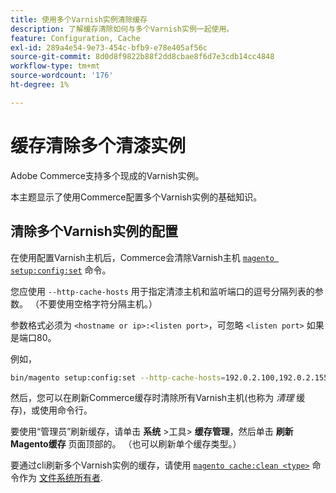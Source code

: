 ```yaml
---
title: 使用多个Varnish实例清除缓存
description: 了解缓存清除如何与多个Varnish实例一起使用。
feature: Configuration, Cache
exl-id: 289a4e54-9e73-454c-bfb9-e78e405af56c
source-git-commit: 8d0d8f9822b88f2dd8cbae8f6d7e3cdb14cc4848
workflow-type: tm+mt
source-wordcount: '176'
ht-degree: 1%

---
```


# 缓存清除多个清漆实例

Adobe Commerce支持多个现成的Varnish实例。

本主题显示了使用Commerce配置多个Varnish实例的基础知识。

## 清除多个Varnish实例的配置

在使用配置Varnish主机后，Commerce会清除Varnish主机 [`magento setup:config:set`](../../installation/tutorials/deployment.md) 命令。

您应使用 `--http-cache-hosts` 用于指定清漆主机和监听端口的逗号分隔列表的参数。 （不要使用空格字符分隔主机。）

参数格式必须为 `<hostname or ip>:<listen port>`，可忽略 `<listen port>` 如果是端口80。

例如，

```bash
bin/magento setup:config:set --http-cache-hosts=192.0.2.100,192.0.2.155:8080
```

然后，您可以在刷新Commerce缓存时清除所有Varnish主机(也称为 _清理_ 缓存)，或使用命令行。

要使用“管理员”刷新缓存，请单击 **系统** >工具> **缓存管理**，然后单击 **刷新Magento缓存** 页面顶部的。 （也可以刷新单个缓存类型。）

要通过cli刷新多个Varnish实例的缓存，请使用 [`magento cache:clean <type>`](../cli/manage-cache.md#clean-and-flush-cache-types) 命令作为 [文件系统所有者](../../installation/prerequisites/file-system/overview.md).
